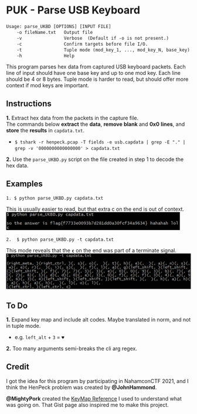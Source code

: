 # PUK - Parse USB Keyboard

```
Usage: parse_UKBD [OPTIONS] [INPUT FILE]
    -o fileName.txt   Output file
    -v                Verbose  (Default if -o is not present.)
    -c                Confirm targets before file I/O.
    -t                Tuple mode (mod_key_1, ..., mod_key_N, base_key)
    -h                Help
```
  This program parses hex data from captured USB keyboard packets. Each line of input should have one base key and up to one mod key. Each line should be 4 or 8 bytes. Tuple mode is harder to read, but should offer more context if mod keys are important.

## Instructions
**1.** Extract hex data from the packets in the capture file.  
   The commands below **extract** the **data**, **remove** **blank** and **0x0** **lines**, and **store** the **results** in `capdata.txt`.
   - `$ tshark -r henpeck.pcap -T fields -e usb.capdata | grep -E "." | grep -v '0000000000000000' > capdata.txt`

**2.** Use the `parse_UKBD.py` script on the file created in step 1 to decode the hex data.

## Examples
    1. $ python parse_UKBD.py capdata.txt
This is usually easier to read, but that extra c on the end is out of context.  
![normal run](github/sc1.png)  

    2.  $ python parse_UKBD.py -t capdata.txt
This mode reveals that the **`c`** on the end was part of a terminate signal.
![tuple run](github/sc2.png)

## To Do
**1.** Expand key map and include alt codes. Maybe translated in norm, and not in tuple mode.
   - e.g. `left_alt` + `3` = `♥`

**2.** Too many arguments semi-breaks the cli arg regex.

## Credit
I got the idea for this program by participating in NahamconCTF 2021, and I think the HenPeck problem was created by **@JohnHammond**.

**@MightyPork** created the [KeyMap Reference](https://gist.github.com/MightyPork/6da26e382a7ad91b5496ee55fdc73db2) I used to understand what was going on. That Gist page also inspired me to make this project.
